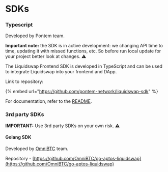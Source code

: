 # SDKs

### Typescript

Developed by Pontem team.

**Important note:** the SDK is in active development: we changing API time to time, updating it with missed functions, etc. So before run local update for your project better look at changes. :warning:

The Liquidswap Frontend SDK is developed in TypeScript and can be used to integrate Liquidswap into your frontend and DApp.

Link to repository:

{% embed url="https://github.com/pontem-network/liquidswap-sdk" %}

For documentation, refer to the [README](https://github.com/pontem-network/liquidswap-sdk#liquidswap-sdk).

### 3rd party SDKs

**IMPORTANT:** Use 3rd party SDKs on your own risk. :warning:

#### Golang SDK

Developed by [OmniBTC](https://www.omnibtc.finance/) team.

Repository - [https://github.com/OmniBTC/go-aptos-liquidswap](https://github.com/OmniBTC/go-aptos-liquidswap)

